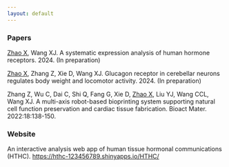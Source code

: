 ```yaml
---
layout: default
---
```


### Papers

<u>Zhao X</u>, Wang XJ. A systematic expression analysis of human hormone receptors. 2024. (In preparation) <br>

<u>Zhao X</u>, Zhang Z, Xie D, Wang XJ. Glucagon receptor in cerebellar neurons regulates body weight and locomotor activity. 2024. (In preparation) <br>

Zhang Z, Wu C, Dai C, Shi Q, Fang G, Xie D, <u>Zhao X</u>, Liu YJ, Wang CCL, Wang XJ. A multi-axis robot-based bioprinting system supporting natural cell function preservation and cardiac tissue fabrication. Bioact Mater. 2022:18:138-150. <br>

### Website

An interactive analysis web app of human tissue hormonal communications (HTHC). https://hthc-123456789.shinyapps.io/HTHC/
